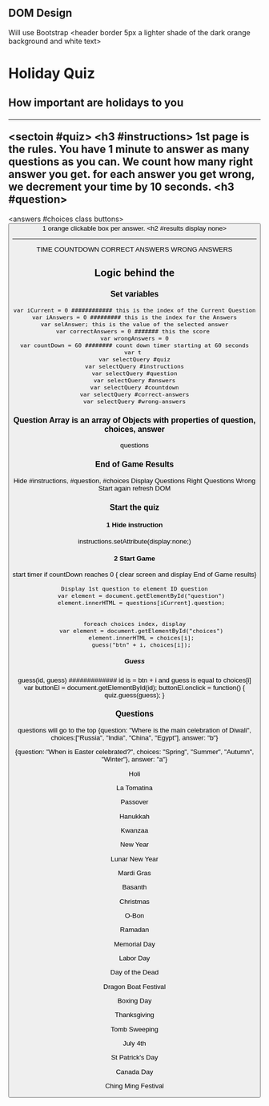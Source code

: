 ## DOM Design
Will use Bootstrap
<Wrapper class=container>
    <header border 5px a lighter shade of the dark orange background and white text>
        <h1 >Holiday Quiz
        <h2 >How important are holidays to you
    <hr>
    <sectoin #quiz>
        <h3 #instructions> 1st page is the rules.  You have 1 minute to answer as many questions as you can.  We count how many right answer you get.
                for each answer you get wrong, we decrement your time by 10 seconds.
        <h3 #question></h3>
        <answers #choices class buttons> <button id="btn0"><span id=choice>1 orange clickable box per answer. </answers>
        <h2 #results display none></h2>
    <hr>
    <footer row flex boxes with each item in a colored box>  <countdown>TIME COUNTDOWN         <correct-answers> CORRECT ANSWERS       <wrong-answers> WRONG ANSWERS

## Logic behind the 
### Set variables
    var iCurrent = 0 ############ this is the index of the Current Question
    var iAnswers = 0 ######### this is the index for the Answers
    var selAnswer; this is the value of the selected answer
    var correctAnswers = 0 ####### this the score 
    var wrongAnswers = 0
    var countDown = 60 ######## count down timer starting at 60 seconds
    var t 
    var selectQuery #quiz
    var selectQuery #instructions
    var selectQuery #question
    var selectQuery #answers
    var selectQuery #countdown
    var selectQuery #correct-answers
    var selectQuery #wrong-answers

### Question Array is an array of Objects with properties of question, choices, answer
questions

### End of Game Results
Hide #instructions, #question, #choices
Display Questions Right
        Questions Wrong
Start again refresh DOM

### Start the quiz

#### 1 Hide instruction
instructions.setAttribute(display:none;)

#### 2 Start Game
start timer
    if countDown reaches 0 { clear screen and display End of Game results}
    
    Display 1st question to element ID question
        var element = document.getElementById("question")
        element.innerHTML = questions[iCurrent].question;


    foreach choices index, display
        var element = document.getElementById("choices")
        element.innerHTML = choices[i];
        guess("btn" + i, choices[i]);


##### Guess
guess(id, guess) ############# id is = btn + i and guess is equal to choices[i]
    var buttonEl = document.getElementById(id);
    buttonEl.onclick = function() {
        quiz.guess(guess);
    }



### Questions
questions will go to the top
{question: "Where is the main celebration of Diwali",
choices:["Russia", "India", "China", "Egypt"],
answer: "b"}

{question: "When is Easter celebrated?",
choices: "Spring", "Summer", "Autumn", "Winter"},
answer: "a"}

Holi


La Tomatina


Passover


Hanukkah


Kwanzaa


New Year


Lunar New Year


Mardi Gras


Basanth


Christmas


O-Bon


Ramadan


Memorial Day


Labor Day


Day of the Dead


Dragon Boat Festival


Boxing Day


Thanksgiving


Tomb Sweeping


July 4th


St Patrick's Day


Canada Day


Ching Ming Festival
